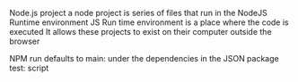 Node.js project 
a node project is series of files that run in the NodeJS Runtime 
environment 
JS
Run time environment is a place where the code is executed 
It allows these projects to exist on their computer outside the browser 

NPM run defaults to main: under the dependencies in the JSON package 
test: script 
